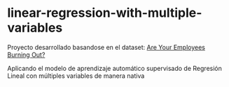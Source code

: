 # linear-regression-with-multiple-variables

Proyecto desarrollado basandose en el dataset: 
[Are Your Employees Burning Out?](https://www.kaggle.com/blurredmachine/are-your-employees-burning-out/codem)

Aplicando el modelo de aprendizaje automático supervisado de Regresión Lineal con múltiples variables de manera nativa
